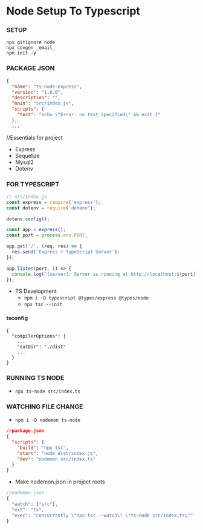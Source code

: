 # Node Setup To Typescript
### SETUP
```shell
npx gitignore node
npx covgen _email_
npm init -y
```
### PACKAGE JSON
```json
{
  "name": "ts-node-express",
  "version": "1.0.0",
  "description": "",
  "main": "src/index.js",
  "scripts": {
    "test": "echo \"Error: no test specified\" && exit 1"
  },
  ...
```
//Essentials for project
- Express
- Sequelize
- Mysql2
- Dotenv
### FOR TYPESCRIPT
```js
// src/index.js
const express = require('express');
const dotenv = require('dotenv');

dotenv.config();

const app = express();
const port = process.env.PORT;

app.get('/', (req, res) => {
  res.send('Express + TypeScript Server');
});

app.listen(port, () => {
  console.log(`[server]: Server is running at http://localhost:${port}`);
});
```
- TS Development 
	- `npm i -D typescript @types/express @types/node`
	- `npx tsc --init`
#### tsconfig
```
{
  "compilerOptions": {
    ...
    "outDir": "./dist"
    ...
  }
}
```
### RUNNING TS NODE 
- `npx ts-node src/index.ts`
### WATCHING FILE CHANGE
- `npm i -D nodemon ts-node`
```json
//package.json
{
  "scripts": {
    "build": "npx tsc",
    "start": "node dist/index.js",
    "dev": "nodemon src/index.ts"
  }
}
```
- Make nodemon.json in project roots
```js
//nodemon.json
{
  "watch": ["src"],
  "ext": "ts",
  "exec": "concurrently \"npx tsc --watch\" \"ts-node src/index.ts\""
}
```